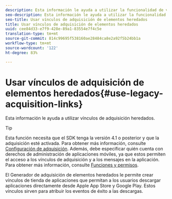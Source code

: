 ```yaml
---
description: Esta información le ayuda a utilizar la funcionalidad de vínculos de adquisición heredados.
seo-description: Esta información le ayuda a utilizar la funcionalidad de vínculos de adquisición heredados.
seo-title: Usar vínculos de adquisición de elementos heredados
title: Usar vínculos de adquisición de elementos heredados
uuid: cee84d33-e7f9-428e-89a1-83554e7f4c5e
translation-type: tm+mt
source-git-commit: 814c99695f538160ae28484ca8e2a92f5b24bb1a
workflow-type: tm+mt
source-wordcount: '122'
ht-degree: 83%

---
```



# Usar vínculos de adquisición de elementos heredados{#use-legacy-acquisition-links}

Esta información le ayuda a utilizar vínculos de adquisición heredados.

>[!TIP]
>
>Esta función necesita que el SDK tenga la versión 4.1 o posterior y que la adquisición esté activada. Para obtener más información, consulte [Configuración de adquisición](/help/using/acquisition-main/t-enable-acquisition.md). Además, debe especificar quién cuenta con derechos de administración de aplicaciones móviles, ya que estos permiten el acceso a los vínculos de adquisición y a los mensajes en la aplicación. Para obtener más información, consulte [Funciones y permisos](/help/using/gs/c-mob-roles-and-permissions.md).

El Generador de adquisición de elementos heredados le permite crear vínculos de tienda de aplicaciones que permitan a los usuarios descargar aplicaciones directamente desde Apple App Store y Google Play. Estos vínculos sirven para atribuir los eventos de éxito a las descargas.

